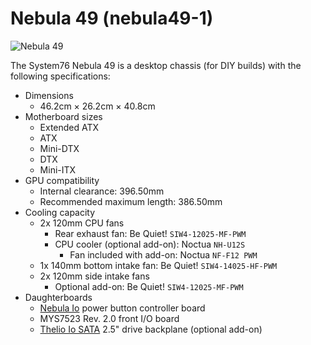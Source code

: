 # Nebula 49 (nebula49-1)

![Nebula 49](./img/nebula49-1.webp)

The System76 Nebula 49 is a desktop chassis (for DIY builds) with the following specifications:

- Dimensions
    - 46.2cm × 26.2cm × 40.8cm
- Motherboard sizes
    - Extended ATX
    - ATX
    - Mini-DTX
    - DTX
    - Mini-ITX
- GPU compatibility
    - Internal clearance: 396.50mm
    - Recommended maximum length: 386.50mm
- Cooling capacity
    - 2x 120mm CPU fans
        - Rear exhaust fan: Be Quiet! `SIW4-12025-MF-PWM`
        - CPU cooler (optional add-on): Noctua `NH-U12S`
            - Fan included with add-on: Noctua `NF-F12 PWM`
    - 1x 140mm bottom intake fan: Be Quiet! `SIW4-14025-HF-PWM`
    - 2x 120mm side intake fans
        - Optional add-on: Be Quiet! `SIW4-12025-MF-PWM`
- Daughterboards
    - [Nebula Io](https://github.com/system76/thelio-io-hardware/tree/thelio_io_2.3/pcb-nebula-io) power button controller board
    - MYS7523 Rev. 2.0 front I/O board
    - [Thelio Io SATA](https://github.com/system76/thelio-io-hardware/tree/thelio_io_2.3/pcb-thelio-io-sata) 2.5" drive backplane (optional add-on)